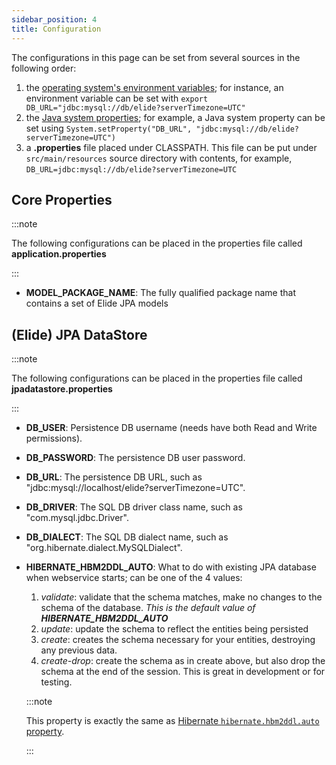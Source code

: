 ```yaml
---
sidebar_position: 4
title: Configuration
---
```


[//]: # (Copyright Paion Data)

[//]: # (Licensed under the Apache License, Version 2.0 &#40;the "License"&#41;;)
[//]: # (you may not use this file except in compliance with the License.)
[//]: # (You may obtain a copy of the License at)

[//]: # (    http://www.apache.org/licenses/LICENSE-2.0)

[//]: # (Unless required by applicable law or agreed to in writing, software)
[//]: # (distributed under the License is distributed on an "AS IS" BASIS,)
[//]: # (WITHOUT WARRANTIES OR CONDITIONS OF ANY KIND, either express or implied.)
[//]: # (See the License for the specific language governing permissions and)
[//]: # (limitations under the License.)

The configurations in this page can be set from several sources in the following order:

1. the [operating system's environment variables]; for instance, an environment variable can be set with
   `export DB_URL="jdbc:mysql://db/elide?serverTimezone=UTC"`
2. the [Java system properties]; for example, a Java system property can be set using
   `System.setProperty("DB_URL", "jdbc:mysql://db/elide?serverTimezone=UTC")`
3. a **.properties** file placed under CLASSPATH. This file can be put under `src/main/resources` source directory with
   contents, for example, `DB_URL=jdbc:mysql://db/elide?serverTimezone=UTC`

Core Properties
---------------

:::note

The following configurations can be placed in the properties file called **application.properties**

:::

- **MODEL_PACKAGE_NAME**: The fully qualified package name that contains a set of Elide JPA models

(Elide) JPA DataStore
---------------------

:::note

The following configurations can be placed in the properties file called **jpadatastore.properties**

:::

- **DB_USER**: Persistence DB username (needs have both Read and Write permissions).
- **DB_PASSWORD**: The persistence DB user password.
- **DB_URL**: The persistence DB URL, such as "jdbc:mysql://localhost/elide?serverTimezone=UTC".
- **DB_DRIVER**: The SQL DB driver class name, such as "com.mysql.jdbc.Driver".
- **DB_DIALECT**: The SQL DB dialect name, such as "org.hibernate.dialect.MySQLDialect".
- **HIBERNATE_HBM2DDL_AUTO**: What to do with existing JPA database when webservice starts; can be one of the 4 values:

  1. _validate_: validate that the schema matches, make no changes to the schema of the database. _This is the default
     value of **HIBERNATE_HBM2DDL_AUTO**_
  2. _update_: update the schema to reflect the entities being persisted
  3. _create_: creates the schema necessary for your entities, destroying any previous data.
  4. _create-drop_: create the schema as in create above, but also drop the schema at the end of the session. This is
     great in development or for testing.

  :::note

  This property is exactly the same as [Hibernate `hibernate.hbm2ddl.auto` property].

  :::

[Hibernate `hibernate.hbm2ddl.auto` property]: https://stackoverflow.com/questions/18077327/hibernate-hbm2ddl-auto-possible-values-and-what-they-do

[Java system properties]: https://docs.oracle.com/javase/tutorial/essential/environment/sysprop.html

[operating system's environment variables]: https://docs.oracle.com/javase/tutorial/essential/environment/env.html
